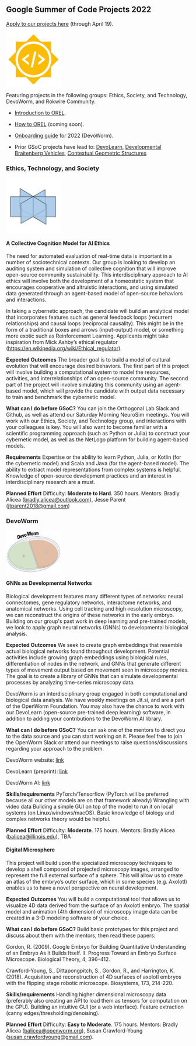 ## Google Summer of Code Projects 2022

[Apply to our projects here](https://summerofcode.withgoogle.com/) (through April 19).

<P>
    <IMG align="center" height = "150" width = "150" SRC="https://github.com/OREL-group/GSoC/blob/main/Media/GSoC.png">
</P>
    
Featuring projects in the following groups: Ethics, Society, and Technology, DevoWorm, and Rokwire Community.     
    
* [Introduction to OREL](https://github.com/OREL-group/Onboarding/blob/main/Intro-to-OREL.md).

* [How to OREL]() (coming soon).
    
* [Onboarding guide](https://github.com/devoworm/Proposals-Public-Lectures/blob/master/Onboarding%20Guide/onboarding-guide.md) for 2022 (DevoWorm). 
  
* Prior GSoC projects have lead to: [DevoLearn](https://github.com/DevoLearn/devolearn), [Developmental Braitenberg Vehicles](https://github.com/OREL-group/dBV), [Contextual Geometric Structures](https://github.com/Orthogonal-Research-Lab/CGS)

### Ethics, Technology, and Society
    
<P>
    <IMG align="center" height = "150" width = "150" SRC="https://github.com/OREL-group/GSoC/blob/main/Media/OREL.png">
</P>

#### A Collective Cognition Model for AI Ethics

The need for automated evaluation of real-time data is important in a number of sociotechnical contexts. Our group is looking to develop an auditing system and simulation of collective cognition that will improve open-source community sustainability. This interdisciplinary approach to AI ethics will involve both the development of a homeostatic system that encourages cooperative and altruistic interactions, and using simulated data generated through an agent-based model of open-source behaviors and interactions.

In taking a cybernetic approach, the candidate will build an analytical model that incorporates features such as general feedback loops (recurrent relationships) and causal loops (reciprocal causality). This might be in the form of a traditional boxes and arrows (input-output) model, or something more exotic such as Reinforcement Learning. Applicants might take inspiration from Mick Ashby’s ethical regulator (https://en.wikipedia.org/wiki/Ethical_regulator).

__Expected Outcomes__
The broader goal is to build a model of cultural evolution that will encourage desired behaviors. The first part of this project will involve building a computational system to model the resources, activities, and interrelationships of an open-source community. The second part of the project will involve simulating this community using an agent-based model, which will provide the candidate with output data necessary to train and benchmark the cybernetic model.

__What can I do before GSoC?__
You can join the Orthogonal Lab Slack and Github, as well as attend our Saturday Morning NeuroSim meetings. You will work with our Ethics, Society, and Technology group, and interactions with your colleagues is key. You will also want to become familiar with a scientific programming approach (such as Python or Julia) to construct your cybernetic model, as well as the NetLogo platform for building agent-based models.

__Requirements__
Expertise or the ability to learn Python, Julia, or Kotlin (for the cybernetic model) and Scala and Java (for the agent-based model). The ability to extract model representations from complex systems is helpful. Knowledge of open-source development practices and an interest in interdisciplinary research are a must.

__Planned Effort__
Difficulty: __Moderate to Hard__. 350 hours. Mentors: Bradly Alicea (bradly.alicea@outlook.com), Jesse Parent (jtparent2018@gmail.com)

### DevoWorm
    
<P>
    <IMG align="center" height = "115" width = "150" SRC="https://github.com/OREL-group/GSoC/blob/main/Media/DW.png">
</P>

#### GNNs as Developmental Networks
Biological development features many different types of networks: neural connectomes, gene regulatory networks, interactome networks, and anatomical networks. Using cell tracking and high-resolution microscopy, we can reconstruct the origins of these networks in the early embryo. Building on our group's past work in deep learning and pre-trained models, we look to apply graph neural networks (GNNs) to developmental biological analysis.

__Expected Outcomes__
We seek to create graph embeddings that resemble actual biological networks found throughout development. Potential activities include growing graph embeddings using biological rules, differentiation of nodes in the network, and GNNs that generate different types of movement output based on movement seen in microscopy movies. The goal is to create a library of GNNs that can simulate developmental processes by analyzing time-series microscopy data.

DevoWorm is an interdisciplinary group engaged in both computational and biological data analysis. We have weekly meetings on Jit.si, and are a part of the OpenWorm Foundation. You may also have the chance to work with our DevoLearn (open-source pre-trained deep learning) software, in addition to adding your contributions to the DevoWorm AI library.

__What can I do before GSoC?__
You can ask one of the mentors to direct you to the data source and you can start working on it. Please feel free to join the OpenWorm Slack or attend our meetings to raise questions/discussions regarding your approach to the problem.

DevoWorm website: [link](https://devoworm.weebly.com/)

DevoLearn (preprint): [link](https://www.researchgate.net/publication/357648139_DevoLearn_Machine_Learning_Models_and_Education_that_Enable_Computational_Developmental_Biology)

DevoWorm AI: [link](https://devoworm.github.io/DevoWormAi/)

__Skills/requirements__
PyTorch/Tensorflow (PyTorch will be preferred because all our other models are on that framework already) Wrangling with video data Building a simple GUI on top of the model to run it on local systems (on Linux/windows/macOS). Basic knowledge of biology and complex networks theory would be helpful.

__Planned Effort__
Difficulty: __Moderate__. 175 hours. Mentors: Bradly Alicea (balicea@illinois.edu), TBA

#### Digital Microsphere
This project will build upon the specialized microscopy techniques to develop a shell composed of projected microscopy images, arranged to represent the full external surface of a sphere. This will allow us to create an atlas of the embryo’s outer surface, which in some species (e.g. Axolotl) enables us to have a novel perspective on neural development. 
    
__Expected Outcomes__
You will build a computational tool that allows us to visualize 4D data derived from the surface of an Axolotl embryo. The spatial model and animation (4th dimension) of microscopy image data can be created in a 3-D modeling software of your choice.  

__What can I do before GSoC?__
Build basic prototypes for this project and discuss about them with the mentors, then read these papers:

Gordon, R. (2009). Google Embryo for Building Quantitative Understanding of an Embryo As It Builds Itself. II. Progress Toward an Embryo Surface Microscope. Biological Theory, 4, 396–412.

Crawford-Young, S., Dittapongpitch, S., Gordon, R., and Harrington, K. (2018). Acquisition and reconstruction of 4D surfaces of axolotl embryos with the flipping stage robotic microscope. Biosystems, 173, 214-220.

__Skills/requirements__
Handling higher dimensional microscopy data (preferably also creating an API to load them as tensors for computation on the GPU). Building an intuitive GUI (or a web interface). Feature extraction (canny edges/thresholding/denoising).

__Planned Effort__
Difficulty: __Easy to Moderate__. 175 hours. Mentors: Bradly Alicea (balicea@openworm.org), Susan Crawford-Young (susan.crawfordyoung@gmail.com).
